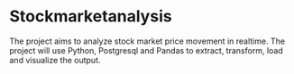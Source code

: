 # Stockmarketanalysis
The project aims to analyze stock market price movement in realtime.
The project will use Python, Postgresql and Pandas to extract, transform, load and visualize the output.

